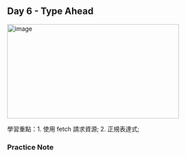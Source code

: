 ## Day 6 - Type Ahead

<img src="" width="400" height="220" alt="image"/>

學習重點：1. 使用 fetch 請求資源;  2. 正規表達式;

### Practice Note

